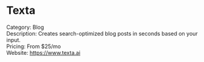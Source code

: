 # Texta

Category: Blog  
Description: Creates search-optimized blog posts in seconds based on your input.  
Pricing: From $25/mo  
Website: https://www.texta.ai
